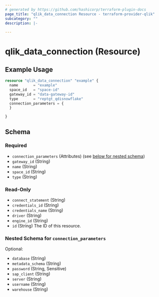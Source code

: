 ```yaml
---
# generated by https://github.com/hashicorp/terraform-plugin-docs
page_title: "qlik_data_connection Resource - terraform-provider-qlik"
subcategory: ""
description: |-
  
---
```


# qlik_data_connection (Resource)



## Example Usage

```terraform
resource "qlik_data_connection" "example" {
  name       = "example"
  space_id   = "space-id"
  gateway_id = "data-gateway-id"
  type       = "reptgt_qdisnowflake"
  connection_parameters = {
  }

}
```

<!-- schema generated by tfplugindocs -->
## Schema

### Required

- `connection_parameters` (Attributes) (see [below for nested schema](#nestedatt--connection_parameters))
- `gateway_id` (String)
- `name` (String)
- `space_id` (String)
- `type` (String)

### Read-Only

- `connect_statement` (String)
- `credentials_id` (String)
- `credentials_name` (String)
- `driver` (String)
- `engine_id` (String)
- `id` (String) The ID of this resource.

<a id="nestedatt--connection_parameters"></a>
### Nested Schema for `connection_parameters`

Optional:

- `database` (String)
- `metadata_schema` (String)
- `password` (String, Sensitive)
- `sap_client` (String)
- `server` (String)
- `username` (String)
- `warehouse` (String)
